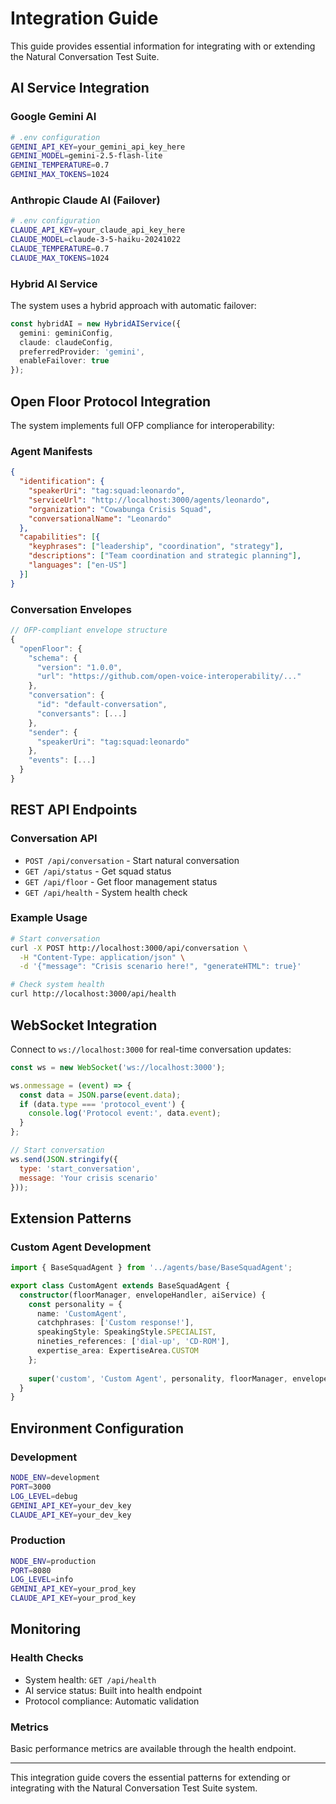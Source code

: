 # Integration Guide

This guide provides essential information for integrating with or extending the Natural Conversation Test Suite.

## AI Service Integration

### Google Gemini AI
```bash
# .env configuration
GEMINI_API_KEY=your_gemini_api_key_here
GEMINI_MODEL=gemini-2.5-flash-lite
GEMINI_TEMPERATURE=0.7
GEMINI_MAX_TOKENS=1024
```

### Anthropic Claude AI (Failover)
```bash
# .env configuration
CLAUDE_API_KEY=your_claude_api_key_here
CLAUDE_MODEL=claude-3-5-haiku-20241022
CLAUDE_TEMPERATURE=0.7
CLAUDE_MAX_TOKENS=1024
```

### Hybrid AI Service
The system uses a hybrid approach with automatic failover:
```typescript
const hybridAI = new HybridAIService({
  gemini: geminiConfig,
  claude: claudeConfig,
  preferredProvider: 'gemini',
  enableFailover: true
});
```

## Open Floor Protocol Integration

The system implements full OFP compliance for interoperability:

### Agent Manifests
```json
{
  "identification": {
    "speakerUri": "tag:squad:leonardo",
    "serviceUrl": "http://localhost:3000/agents/leonardo",
    "organization": "Cowabunga Crisis Squad",
    "conversationalName": "Leonardo"
  },
  "capabilities": [{
    "keyphrases": ["leadership", "coordination", "strategy"],
    "descriptions": ["Team coordination and strategic planning"],
    "languages": ["en-US"]
  }]
}
```

### Conversation Envelopes
```typescript
// OFP-compliant envelope structure
{
  "openFloor": {
    "schema": {
      "version": "1.0.0",
      "url": "https://github.com/open-voice-interoperability/..."
    },
    "conversation": {
      "id": "default-conversation",
      "conversants": [...]
    },
    "sender": {
      "speakerUri": "tag:squad:leonardo"
    },
    "events": [...]
  }
}
```

## REST API Endpoints

### Conversation API
- `POST /api/conversation` - Start natural conversation
- `GET /api/status` - Get squad status
- `GET /api/floor` - Get floor management status
- `GET /api/health` - System health check

### Example Usage
```bash
# Start conversation
curl -X POST http://localhost:3000/api/conversation \
  -H "Content-Type: application/json" \
  -d '{"message": "Crisis scenario here!", "generateHTML": true}'

# Check system health
curl http://localhost:3000/api/health
```

## WebSocket Integration

Connect to `ws://localhost:3000` for real-time conversation updates:

```javascript
const ws = new WebSocket('ws://localhost:3000');

ws.onmessage = (event) => {
  const data = JSON.parse(event.data);
  if (data.type === 'protocol_event') {
    console.log('Protocol event:', data.event);
  }
};

// Start conversation
ws.send(JSON.stringify({
  type: 'start_conversation',
  message: 'Your crisis scenario'
}));
```

## Extension Patterns

### Custom Agent Development
```typescript
import { BaseSquadAgent } from '../agents/base/BaseSquadAgent';

export class CustomAgent extends BaseSquadAgent {
  constructor(floorManager, envelopeHandler, aiService) {
    const personality = {
      name: 'CustomAgent',
      catchphrases: ['Custom response!'],
      speakingStyle: SpeakingStyle.SPECIALIST,
      nineties_references: ['dial-up', 'CD-ROM'],
      expertise_area: ExpertiseArea.CUSTOM
    };
    
    super('custom', 'Custom Agent', personality, floorManager, envelopeHandler, aiService);
  }
}
```

## Environment Configuration

### Development
```bash
NODE_ENV=development
PORT=3000
LOG_LEVEL=debug
GEMINI_API_KEY=your_dev_key
CLAUDE_API_KEY=your_dev_key
```

### Production
```bash
NODE_ENV=production
PORT=8080
LOG_LEVEL=info
GEMINI_API_KEY=your_prod_key
CLAUDE_API_KEY=your_prod_key
```

## Monitoring

### Health Checks
- System health: `GET /api/health`
- AI service status: Built into health endpoint
- Protocol compliance: Automatic validation

### Metrics
Basic performance metrics are available through the health endpoint.

---

This integration guide covers the essential patterns for extending or integrating with the Natural Conversation Test Suite system.